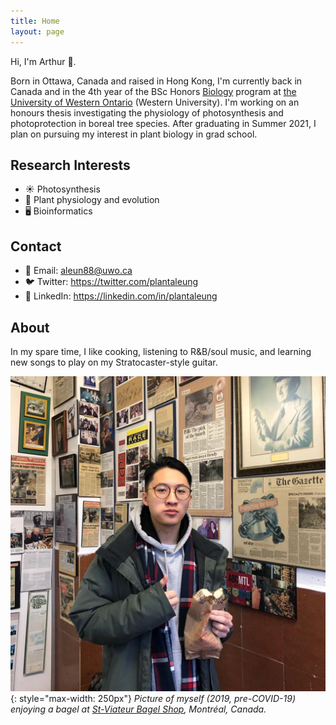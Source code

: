 ```yaml
---
title: Home
layout: page
---
```


Hi, I'm Arthur 👋. 

Born in Ottawa, Canada and raised in Hong Kong, I'm currently back in Canada and in the 4th year of the BSc Honors [Biology][biodept] program at [the University of Western Ontario][western] (Western University). I'm working on an honours thesis investigating the physiology of photosynthesis and photoprotection in boreal tree species. After graduating in Summer 2021, I plan on pursuing my interest in plant biology in grad school.

[biodept]: https://www.uwo.ca/biology/
[western]: https://www.uwo.ca/

## Research Interests

- ☀️ Photosynthesis
- 🌱 Plant physiology and evolution
- 🖥️ Bioinformatics

## Contact

- 📧 Email: [aleun88@uwo.ca](mailto:aleun88@uwo.ca)
- 🐦 Twitter: <https://twitter.com/plantaleung>
- 👔 LinkedIn: <https://linkedin.com/in/plantaleung>

## About

In my spare time, I like cooking, listening to R&B/soul music, and learning new songs to play on my Stratocaster-style guitar. 

![](/assets/portrait.jpg){: style="max-width: 250px"}
*Picture of myself (2019, pre-COVID-19) enjoying a bagel at [St-Viateur Bagel Shop](https://www.stviateurbagel.com/), Montréal, Canada.*
